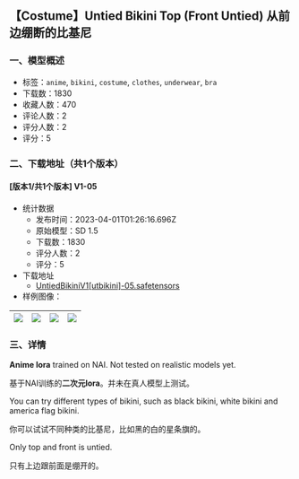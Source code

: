 ## 【Costume】Untied Bikini Top (Front Untied) 从前边绷断的比基尼  
### 一、模型概述

- 标签：`anime`, `bikini`, `costume`, `clothes`, `underwear`, `bra`
- 下载数：1830
- 收藏人数：470
- 评论人数：2
- 评分人数：2
- 评分：5

### 二、下载地址（共1个版本）

#### [版本1/共1个版本] V1-05

- 统计数据
  - 发布时间：2023-04-01T01:26:16.696Z
  - 原始模型：SD 1.5
  - 下载数：1830
  - 评分人数：2
  - 评分：5
- 下载地址
  - [UntiedBikiniV1[utbikini]-05.safetensors](https://civitai.com/api/download/models/32828)
- 样例图像：

| <img src="https://image.civitai.com/xG1nkqKTMzGDvpLrqFT7WA/e643f624-2313-4762-a864-5a155426a700/width=450/374086.jpeg" /> | <img src="https://image.civitai.com/xG1nkqKTMzGDvpLrqFT7WA/5a6228da-6ed6-4a62-89d8-ff03d2ba4c00/width=450/374095.jpeg" /> | <img src="https://image.civitai.com/xG1nkqKTMzGDvpLrqFT7WA/9c76b9db-aa90-4e30-c6f6-dc7194a7b500/width=450/374094.jpeg" /> | <img src="https://image.civitai.com/xG1nkqKTMzGDvpLrqFT7WA/237af2e3-ef54-472a-5880-17574dcde600/width=450/374093.jpeg" /> |
| ---- | ---- | ---- | ---- |


### 三、详情
<p><strong>Anime lora</strong> trained on NAI. Not tested on realistic models yet.</p><p>基于NAI训练的<strong>二次元lora</strong>。并未在真人模型上测试。</p><p>You can try different types of bikini, such as black bikini, white bikini and america flag bikini.</p><p>你可以试试不同种类的比基尼，比如黑的白的星条旗的。</p><p>Only top and front is untied.</p><p>只有上边跟前面是绷开的。</p>